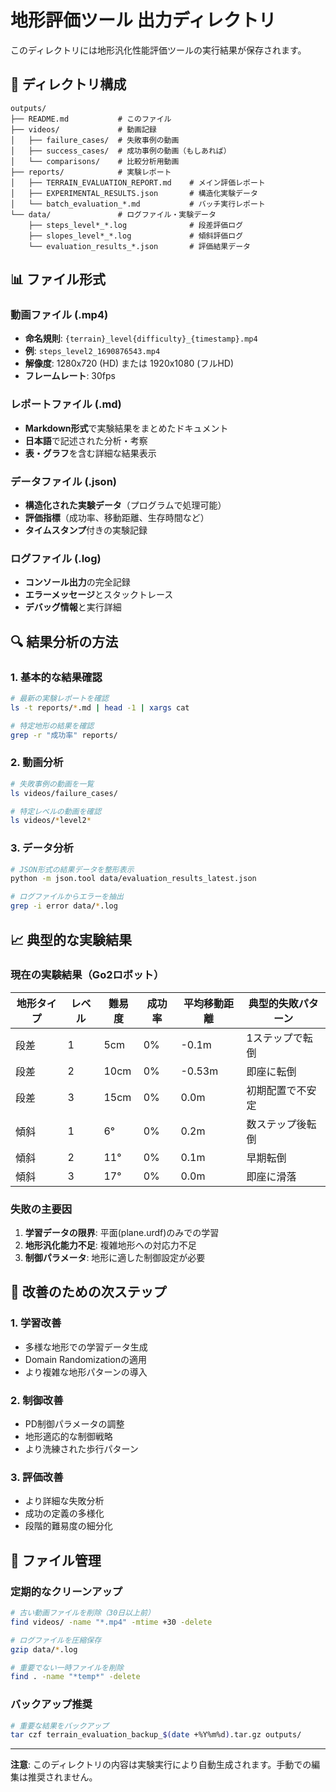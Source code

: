 # 地形評価ツール 出力ディレクトリ

このディレクトリには地形汎化性能評価ツールの実行結果が保存されます。

## 📁 ディレクトリ構成

```
outputs/
├── README.md           # このファイル
├── videos/             # 動画記録
│   ├── failure_cases/  # 失敗事例の動画
│   ├── success_cases/  # 成功事例の動画（もしあれば）
│   └── comparisons/    # 比較分析用動画
├── reports/            # 実験レポート
│   ├── TERRAIN_EVALUATION_REPORT.md    # メイン評価レポート
│   ├── EXPERIMENTAL_RESULTS.json       # 構造化実験データ
│   └── batch_evaluation_*.md           # バッチ実行レポート
└── data/               # ログファイル・実験データ
    ├── steps_level*_*.log              # 段差評価ログ
    ├── slopes_level*_*.log             # 傾斜評価ログ
    └── evaluation_results_*.json       # 評価結果データ
```

## 📊 ファイル形式

### 動画ファイル (.mp4)
- **命名規則**: `{terrain}_level{difficulty}_{timestamp}.mp4`
- **例**: `steps_level2_1690876543.mp4`
- **解像度**: 1280x720 (HD) または 1920x1080 (フルHD)
- **フレームレート**: 30fps

### レポートファイル (.md)
- **Markdown形式**で実験結果をまとめたドキュメント
- **日本語**で記述された分析・考察
- **表・グラフ**を含む詳細な結果表示

### データファイル (.json)
- **構造化された実験データ**（プログラムで処理可能）
- **評価指標**（成功率、移動距離、生存時間など）
- **タイムスタンプ**付きの実験記録

### ログファイル (.log)
- **コンソール出力**の完全記録
- **エラーメッセージ**とスタックトレース
- **デバッグ情報**と実行詳細

## 🔍 結果分析の方法

### 1. 基本的な結果確認
```bash
# 最新の実験レポートを確認
ls -t reports/*.md | head -1 | xargs cat

# 特定地形の結果を確認
grep -r "成功率" reports/
```

### 2. 動画分析
```bash
# 失敗事例の動画を一覧
ls videos/failure_cases/

# 特定レベルの動画を確認
ls videos/*level2*
```

### 3. データ分析
```bash
# JSON形式の結果データを整形表示
python -m json.tool data/evaluation_results_latest.json

# ログファイルからエラーを抽出
grep -i error data/*.log
```

## 📈 典型的な実験結果

### 現在の実験結果（Go2ロボット）

| 地形タイプ | レベル | 難易度 | 成功率 | 平均移動距離 | 典型的失敗パターン |
|-----------|--------|--------|--------|-------------|------------------|
| 段差 | 1 | 5cm | 0% | -0.1m | 1ステップで転倒 |
| 段差 | 2 | 10cm | 0% | -0.53m | 即座に転倒 |
| 段差 | 3 | 15cm | 0% | 0.0m | 初期配置で不安定 |
| 傾斜 | 1 | 6° | 0% | 0.2m | 数ステップ後転倒 |
| 傾斜 | 2 | 11° | 0% | 0.1m | 早期転倒 |
| 傾斜 | 3 | 17° | 0% | 0.0m | 即座に滑落 |

### 失敗の主要因
1. **学習データの限界**: 平面(plane.urdf)のみでの学習
2. **地形汎化能力不足**: 複雑地形への対応力不足
3. **制御パラメータ**: 地形に適した制御設定が必要

## 🎯 改善のための次ステップ

### 1. 学習改善
- 多様な地形での学習データ生成
- Domain Randomizationの適用
- より複雑な地形パターンの導入

### 2. 制御改善
- PD制御パラメータの調整
- 地形適応的な制御戦略
- より洗練された歩行パターン

### 3. 評価改善
- より詳細な失敗分析
- 成功の定義の多様化
- 段階的難易度の細分化

## 🔧 ファイル管理

### 定期的なクリーンアップ
```bash
# 古い動画ファイルを削除（30日以上前）
find videos/ -name "*.mp4" -mtime +30 -delete

# ログファイルを圧縮保存
gzip data/*.log

# 重要でない一時ファイルを削除
find . -name "*temp*" -delete
```

### バックアップ推奨
```bash
# 重要な結果をバックアップ
tar czf terrain_evaluation_backup_$(date +%Y%m%d).tar.gz outputs/
```

---

**注意**: このディレクトリの内容は実験実行により自動生成されます。手動での編集は推奨されません。